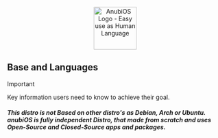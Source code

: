 <p align="center">
  <img src="https://imgur.com/a/om6ttHJ" alt="AnubiOS Logo - Easy use as Human Language" width="100">
</p>


## Base and Languages

> [!IMPORTANT]
> Key information users need to know to achieve their goal.

##### This distro is not __Based on other distro's__ as Debian, Arch or Ubuntu. anubiOS is fully independent Distro, that made from scratch and **uses Open-Source and Closed-Source** apps and packages. 
